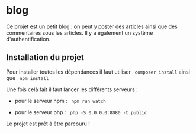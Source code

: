 # blog

Ce projet est un petit blog :  on peut y poster des articles ainsi que des commentaires sous les articles. Il y a également un système d'authentification.

## Installation du projet

Pour installer toutes les dépendances il faut utiliser ``` composer install``` ainsi que ``` npm install```

Une fois celà fait il faut lancer les différents serveurs : 
 - pour le serveur npm :  ``` npm run watch```

 - pour le serveur php : ``` php -S 0.0.0.0:8080 -t public```

Le projet est prêt à être parcouru !